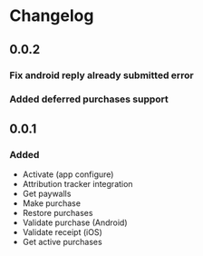 # Changelog

## 0.0.2
### Fix android reply already submitted error
### Added deferred purchases support

## 0.0.1

### Added
- Activate (app configure)
- Attribution tracker integration
- Get paywalls
- Make purchase
- Restore purchases
- Validate purchase (Android)
- Validate receipt (iOS)
- Get active purchases